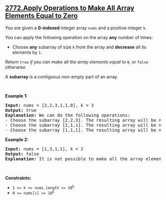 ## [2772.Apply Operations to Make All Array Elements Equal to Zero](https://leetcode.com/problems/apply-operations-to-make-all-array-elements-equal-to-zero/)
<p>You are given a <strong>0-indexed</strong> integer array <code>nums</code> and a positive integer <code>k</code>.</p>

<p>You can apply the following operation on the array <strong>any</strong> number of times:</p>

<ul>
	<li>Choose <strong>any</strong> subarray of size <code>k</code> from the array and <strong>decrease</strong> all its elements by <code>1</code>.</li>
</ul>

<p>Return <code>true</code><em> if you can make all the array elements equal to </em><code>0</code><em>, or </em><code>false</code><em> otherwise</em>.</p>

<p>A <strong>subarray</strong> is a contiguous non-empty part of an array.</p>

<p>&nbsp;</p>
<p><strong class="example">Example 1:</strong></p>

<pre>
<strong>Input:</strong> nums = [2,2,3,1,1,0], k = 3
<strong>Output:</strong> true
<strong>Explanation:</strong> We can do the following operations:
- Choose the subarray [2,2,3]. The resulting array will be nums = [<strong><u>1</u></strong>,<strong><u>1</u></strong>,<strong><u>2</u></strong>,1,1,0].
- Choose the subarray [2,1,1]. The resulting array will be nums = [1,1,<strong><u>1</u></strong>,<strong><u>0</u></strong>,<strong><u>0</u></strong>,0].
- Choose the subarray [1,1,1]. The resulting array will be nums = [<u><strong>0</strong></u>,<u><strong>0</strong></u>,<u><strong>0</strong></u>,0,0,0].
</pre>

<p><strong class="example">Example 2:</strong></p>

<pre>
<strong>Input:</strong> nums = [1,3,1,1], k = 2
<strong>Output:</strong> false
<strong>Explanation:</strong> It is not possible to make all the array elements equal to 0.
</pre>

<p>&nbsp;</p>
<p><strong>Constraints:</strong></p>

<ul>
	<li><code>1 &lt;= k &lt;= nums.length &lt;= 10<sup>5</sup></code></li>
	<li><code>0 &lt;= nums[i] &lt;= 10<sup>6</sup></code></li>
</ul>

